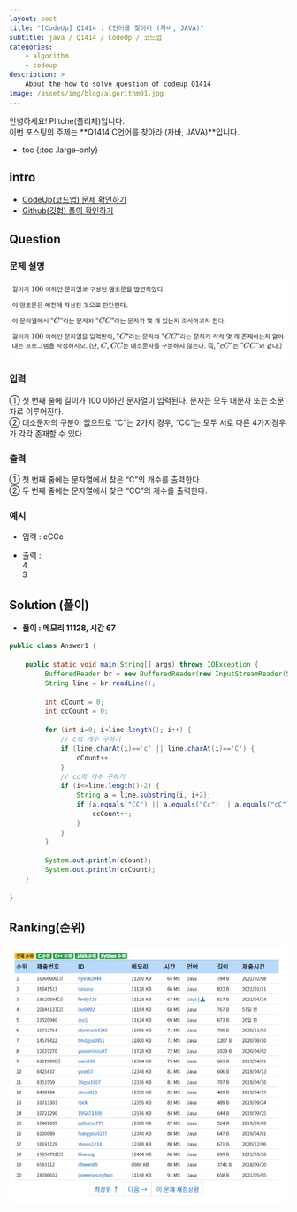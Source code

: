 ```yaml
---
layout: post
title: "[CodeUp] Q1414 : C언어를 찾아라 (자바, JAVA)"
subtitle: java / Q1414 / CodeUp / 코드업
categories:
    - algorithm
    - codeup
description: >
    About the how to solve question of codeup Q1414
image: /assets/img/blog/algorithm01.jpg
---
```


안녕하세요! Plitche(플리체)입니다.  
이번 포스팅의 주제는 **Q1414 C언어를 찾아라 (자바, JAVA)**입니다.

* toc
{:toc .large-only}

## intro
* [CodeUp(코드업) 문제 확인하기](https://codeup.kr/problem.php?id=1414)  
* [Github(깃헙) 풀이 확인하기](https://github.com/plitche/CodeUp_Solution/tree/master/Q1301~Q1400/Q1414)  

## Question
### 문제 설명
![](/assets/post/codeup/Q1400~Q1499/20211011_03/01.JPG)  

### 입력
① 첫 번째 줄에 길이가 100 이하인 문자열이 입력된다. 문자는 모두 대문자 또는 소문자로 이루어진다.  
② 대소문자의 구분이 없으므로 “C”는 2가지 경우, “CC”는 모두 서로 다른 4가지경우가 각각 존재할 수 있다.  

### 출력
① 첫 번째 줄에는 문자열에서 찾은 “C”의 개수를 출력한다.  
② 두 번째 줄에는 문자열에서 찾은 “CC”의 개수를 출력한다.  

### 예시
* 입력 : cCCc  

* 출력 :  
4  
3  

## Solution (풀이)
* **풀이 : 메모리 11128, 시간 67**  

```java
public class Answer1 {
	
    public static void main(String[] args) throws IOException {
    	 BufferedReader br = new BufferedReader(new InputStreamReader(System.in));
         String line = br.readLine();

         int cCount = 0;
         int ccCount = 0;
         
         for (int i=0; i<line.length(); i++) {
        	 // c의 개수 구하기
        	 if (line.charAt(i)=='c' || line.charAt(i)=='C') {
        		 cCount++;
        	 }
        	 // cc의 개수 구하기
        	 if (i<=line.length()-2) {
        		 String a = line.substring(i, i+2);
        		 if (a.equals("CC") || a.equals("Cc") || a.equals("cC") || a.equals("cc")) {
        			 ccCount++;
        		 }
        	 }
         }
         
         System.out.println(cCount);
         System.out.println(ccCount);
    }
	
}
```  

## Ranking(순위)
![](/assets/post/codeup/Q1400~Q1499/20211011_03/03.JPG)  